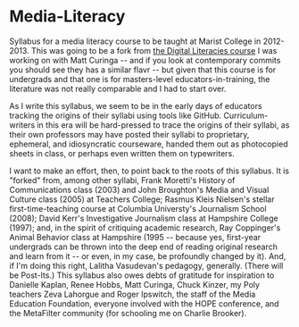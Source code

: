 Media-Literacy
==============

Syllabus for a media literacy course to be taught at Marist College in 2012-2013.
This was going to be a fork from <a href="https://github.com/gusandrews/adelphi-ed-tech-courses">the Digital Literacies course</a> I was working on with Matt Curinga -- and if you look at contemporary commits you should see they has a similar flavr -- but given that this course is for undergrads and that one is for masters-level educators-in-training, the literature was not really comparable and I had to start over. 

As I write this syllabus, we seem to be in the early days of educators tracking the origins of their syllabi using tools like GitHub. Curriculum-writers in this era will be hard-pressed to trace the origins of their syllabi, as their own professors may have posted their syllabi to proprietary, ephemeral, and idiosyncratic courseware, handed them out as photocopied sheets in class, or perhaps even written them on typewriters.

I want to make an effort, then, to point back to the roots of this syllabus. It is "forked" from, among other syllabi, Frank Moretti's History of Communications class (2003) and John Broughton's Media and Visual Culture class (2005) at Teachers College; Rasmus Kleis Nielsen's stellar first-time-teaching course at Columbia Universty's Journalism School (2008); David Kerr's Investigative Journalism class at Hampshire College (1997); and, in the spirit of critiquing academic research, Ray Coppinger's Animal Behavior class at Hampshire (1995 -- because yes, first-year undergrads can be thrown into the deep end of reading original research and learn from it -- or even, in my case, be profoundly changed by it). And, if I'm doing this right, Lalitha Vasudevan's pedagogy, generally. (There will be Post-Its.) This syllabus also owes debts of gratitude for inspiration to Danielle Kaplan, Renee Hobbs, Matt Curinga, Chuck Kinzer, my Poly teachers Zeva Lahorgue and Roger Ipswitch, the staff of the Media Education Foundation, everyone involved with the HOPE conference, and the MetaFilter community (for schooling me on Charlie Brooker).